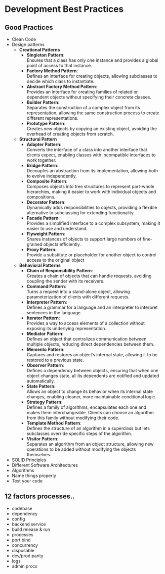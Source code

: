# Development Best Practices

## Good Practices
- Clean Code
- Design patterns
  - **Creational Patterns**
    - **Singleton Pattern**:  
    Ensures that a class has only one instance and provides a global point of access to that instance.
    - **Factory Method Pattern**:  
    Defines an interface for creating objects, allowing subclasses to decide which class to instantiate.
    - **Abstract Factory Method Pattern**:  
    Provides an interface for creating families of related or dependent objects without specifying their concrete classes.
    - **Builder Pattern**:  
    Separates the construction of a complex object from its representation, allowing the same construction process to create different representations.
    - **Prototype Pattern**:  
    Creates new objects by copying an existing object, avoiding the overhead of creating objects from scratch.
  - **Structural Pattern**
    - **Adapter Pattern**:  
    Converts the interface of a class into another interface that clients expect, enabling classes with incompatible interfaces to work together.
    - **Bridge Pattern**:  
    Decouples an abstraction from its implementation, allowing both to evolve independently.
    - **Composite Pattern**:  
    Composes objects into tree structures to represent part-whole hierarchies, making it easier to work with individual objects and compositions.
    - **Decorator Pattern**:  
    Dynamically adds responsibilities to objects, providing a flexible alternative to subclassing for extending functionality.
    - **Facade Pattern**:  
    Provides a simplified interface to a complex subsystem, making it easier to use and understand.
    - **Flyweight Pattern**:  
    Shares instances of objects to support large numbers of fine-grained objects efficiently.
    - **Proxy Pattern**:  
    Provide a substitute or placeholder for another object to control access to the original object
  - **Behavioral Patterns**
    - **Chain of Responsibility Pattern**:  
    Creates a chain of objects that can handle requests, avoiding coupling the sender with its receivers.
    - **Command Pattern**:  
    Turns a request into a stand-alone object, allowing parameterization of clients with different requests.
    - **Interpreter Pattern**:  
    Defines a grammar for a language and an interpreter to interpret sentences in the language.
    - **Iterator Pattern**:  
    Provides a way to access elements of a collection without exposing its underlying representation.
    - **Mediator Pattern**:  
    Defines an object that centralizes communication between multiple objects, reducing direct dependencies between them.
    - **Memento Pattern**:  
    Captures and restores an object’s internal state, allowing it to be restored to a previous state.
    - **Observer Pattern**:  
    Defines a dependency between objects, ensuring that when one object changes state, all its dependents are notified and updated automatically.
    - **State Pattern**:  
    Allows an object to change its behavior when its internal state changes, enabling cleaner, more maintainable conditional logic.
    - **Strategy Pattern**:  
    Defines a family of algorithms, encapsulates each one and makes them interchangeable. Clients can choose an algorithm from this family without modifying their code.
    - **Template Method Pattern**:  
    Defines the structure of an algorithm in a superclass but lets subclasses override specific steps of the algorithm.
    - **Visitor Pattern**:  
    Separates an algorithm from an object structure, allowing new operations to be added without modifying the objects themselves.
- SOLID Principles
- Different Software Architectures
- Algorithms
- Name things properly
- Test your code


## 12 factors processes..
- codebase
- dependency
- config
- backend service
- build release & run
- processes
- port bind
- concurrency
- disposable
- dev/prod parity
- logs
- admin procs
